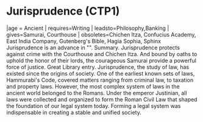# Jurisprudence (CTP1)

 |age = Ancient
 | requires=Writing
 | leadsto=Philosophy,Banking
 | gives=Samurai, Courthouse
 | obsoletes=Chichen Itza, Confucius Academy, East India Company, Gutenberg's Bible, Hagia Sophia, Sphinx
Jurisprudence is an advance in "".
Summary.
Jurisprudence protects against crime with the Courthouse and Chichen Itza. And bound by oaths to uphold the honor of their lords, the courageous Samurai provide a powerful force of justice.
Great Library entry.
Jurisprudence, the study of law, has existed since the origins of society. One of the earliest known sets of laws, Hammurabi's Code, covered matters ranging from criminal law, to taxation and property laws. However, the most complex system of laws in the ancient world belonged to the Romans. Under the emperor Justinian, all laws were collected and organized to form the Roman Civil Law that shaped the foundation of our legal system today. Forming a legal system was indispensable in creating a stable and unified society.